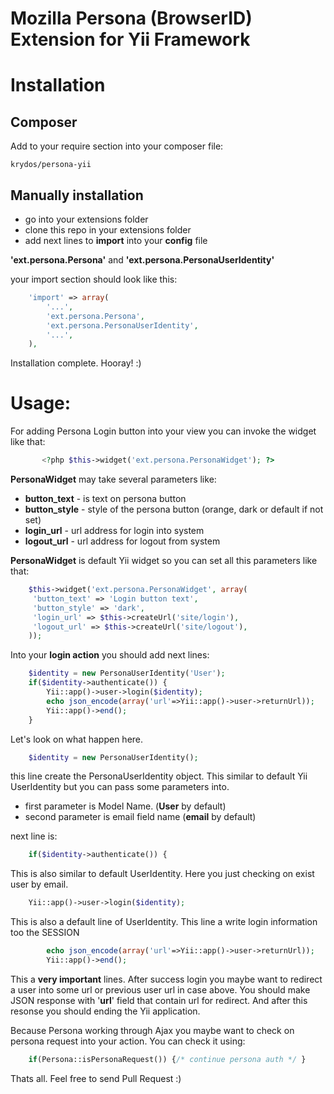 Mozilla Persona (BrowserID) Extension for Yii Framework
===============================================

Installation
============

Composer
--------
Add to your require section into your composer file:

    krydos/persona-yii

Manually installation
---------------------

 - go into your extensions folder
 - clone this repo in your extensions folder
 - add next lines to **import** into your **config** file
 
**'ext.persona.Persona'** and **'ext.persona.PersonaUserIdentity'**

your import section should look like this:
```php
    'import' => array(
        '...',
        'ext.persona.Persona',
        'ext.persona.PersonaUserIdentity',
        '...',
    ),
```
Installation complete. Hooray! :)

Usage:
======

For adding Persona Login button into your view you can invoke the widget like that: 

```php
       <?php $this->widget('ext.persona.PersonaWidget'); ?>
```
**PersonaWidget** may take several parameters like:

 - **button_text** - is text on persona button
 - **button_style** - style of the persona button (orange, dark or default if not set)
 - **login_url** - url address for login into system
 - **logout_url** - url address for logout from system 

**PersonaWidget** is default Yii widget so you can set all this parameters like that:

```php
    $this->widget('ext.persona.PersonaWidget', array(
     'button_text' => 'Login button text',
     'button_style' => 'dark',
     'login_url' => $this->createUrl('site/login'),
     'logout_url' => $this->createUrl('site/logout'),
    ));
``` 

Into your **login action** you should add next lines:

```php
    $identity = new PersonaUserIdentity('User'); 
    if($identity->authenticate()) {
        Yii::app()->user->login($identity);
        echo json_encode(array('url'=>Yii::app()->user->returnUrl));
        Yii::app()->end();
    }
```
    
Let's look on what happen here.

```php
    $identity = new PersonaUserIdentity();
```
this line create the PersonaUserIdentity object. This similar to default Yii UserIdentity but you can pass some parameters into. 

 - first parameter is Model Name. (**User** by default)
 - second parameter is email field name (**email** by default)
 
next line is:

```php
    if($identity->authenticate()) {
```

This is also similar to default UserIdentity. Here you just checking on exist user by email.

```php
    Yii::app()->user->login($identity);
```
    
This is also a default line of UserIdentity. This line a write login information too the SESSION

```php
        echo json_encode(array('url'=>Yii::app()->user->returnUrl));
        Yii::app()->end();
```
        
This a **very important** lines. After success login you maybe want to redirect a user into some url or previous user url in case above. You should make JSON response with '**url**' field that contain url for redirect. And after this resonse you should ending the Yii application.

Because Persona working through Ajax you maybe want to check on persona request into your action. You can check it using:

```php
    if(Persona::isPersonaRequest()) {/* continue persona auth */ }
```
    
Thats all. Feel free to send Pull Request :)


